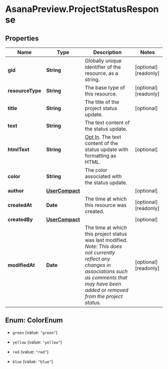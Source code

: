 # AsanaPreview.ProjectStatusResponse

## Properties

Name | Type | Description | Notes
------------ | ------------- | ------------- | -------------
**gid** | **String** | Globally unique identifier of the resource, as a string. | [optional] [readonly] 
**resourceType** | **String** | The base type of this resource. | [optional] [readonly] 
**title** | **String** | The title of the project status update. | [optional] 
**text** | **String** | The text content of the status update. | 
**htmlText** | **String** | [Opt In](/docs/inputoutput-options). The text content of the status update with formatting as HTML. | [optional] 
**color** | **String** | The color associated with the status update. | 
**author** | [**UserCompact**](UserCompact.md) |  | [optional] 
**createdAt** | **Date** | The time at which this resource was created. | [optional] [readonly] 
**createdBy** | [**UserCompact**](UserCompact.md) |  | [optional] 
**modifiedAt** | **Date** | The time at which this project status was last modified. *Note: This does not currently reflect any changes in associations such as comments that may have been added or removed from the project status.* | [optional] [readonly] 



## Enum: ColorEnum


* `green` (value: `"green"`)

* `yellow` (value: `"yellow"`)

* `red` (value: `"red"`)

* `blue` (value: `"blue"`)




